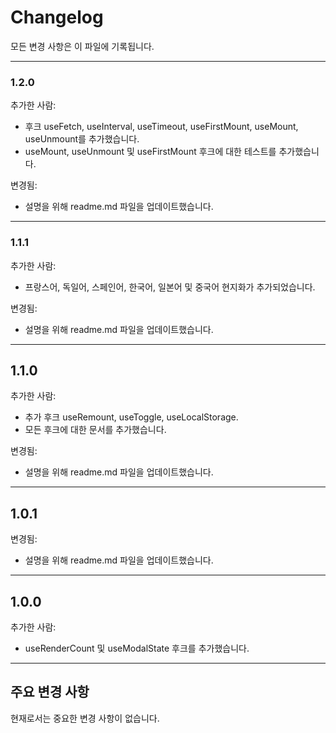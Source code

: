 # Changelog

모든 변경 사항은 이 파일에 기록됩니다.

---

### 1.2.0
추가한 사람:
- 후크 useFetch, useInterval, useTimeout, useFirstMount, useMount, useUnmount를 추가했습니다.
- useMount, useUnmount 및 useFirstMount 후크에 대한 테스트를 추가했습니다.

변경됨:
- 설명을 위해 readme.md 파일을 업데이트했습니다.

---

### 1.1.1
추가한 사람:
- 프랑스어, 독일어, 스페인어, 한국어, 일본어 및 중국어 현지화가 추가되었습니다.

변경됨:
- 설명을 위해 readme.md 파일을 업데이트했습니다.

---

## 1.1.0
추가한 사람:
- 추가 후크 useRemount, useToggle, useLocalStorage.
- 모든 후크에 대한 문서를 추가했습니다.

변경됨:
- 설명을 위해 readme.md 파일을 업데이트했습니다.

---

## 1.0.1
변경됨:
- 설명을 위해 readme.md 파일을 업데이트했습니다.

---

## 1.0.0
추가한 사람:
- useRenderCount 및 useModalState 후크를 추가했습니다.

---

## 주요 변경 사항

현재로서는 중요한 변경 사항이 없습니다.

